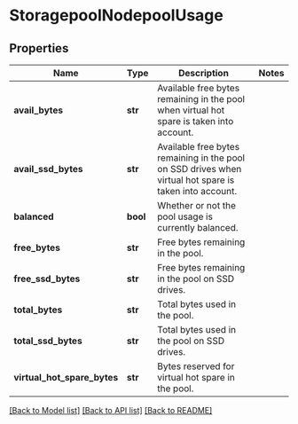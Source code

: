# StoragepoolNodepoolUsage

## Properties
Name | Type | Description | Notes
------------ | ------------- | ------------- | -------------
**avail_bytes** | **str** | Available free bytes remaining in the pool when virtual hot spare is taken into account. | 
**avail_ssd_bytes** | **str** | Available free bytes remaining in the pool on SSD drives when virtual hot spare is taken into account. | 
**balanced** | **bool** | Whether or not the pool usage is currently balanced. | 
**free_bytes** | **str** | Free bytes remaining in the pool. | 
**free_ssd_bytes** | **str** | Free bytes remaining in the pool on SSD drives. | 
**total_bytes** | **str** | Total bytes used in the pool. | 
**total_ssd_bytes** | **str** | Total bytes used in the pool on SSD drives. | 
**virtual_hot_spare_bytes** | **str** | Bytes reserved for virtual hot spare in the pool. | 

[[Back to Model list]](../README.md#documentation-for-models) [[Back to API list]](../README.md#documentation-for-api-endpoints) [[Back to README]](../README.md)


